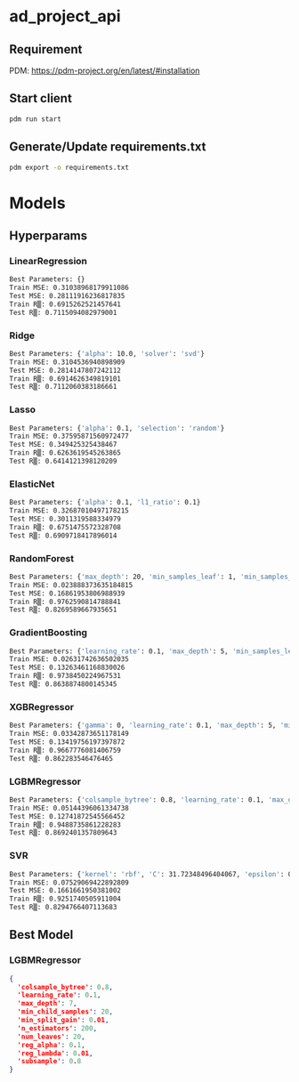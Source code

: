 # ad_project_api

## Requirement
PDM: https://pdm-project.org/en/latest/#installation

## Start client
```bash
pdm run start
```

## Generate/Update requirements.txt
```bash
pdm export -o requirements.txt
```

# Models
## Hyperparams
### LinearRegression
```bash
Best Parameters: {}
Train MSE: 0.31038968179911086
Test MSE: 0.28111916236817835
Train R▒: 0.6915262521457641
Test R▒: 0.7115094082979001
```

### Ridge
```bash
Best Parameters: {'alpha': 10.0, 'solver': 'svd'}
Train MSE: 0.3104536940898909
Test MSE: 0.2814147807242112
Train R▒: 0.6914626349819101
Test R▒: 0.7112060383186661
```

### Lasso
```bash
Best Parameters: {'alpha': 0.1, 'selection': 'random'}
Train MSE: 0.37595871560972477
Test MSE: 0.349425325438467
Train R▒: 0.6263619545263865
Test R▒: 0.6414121398120209
```

### ElasticNet
```bash
Best Parameters: {'alpha': 0.1, 'l1_ratio': 0.1}
Train MSE: 0.32687010497178215
Test MSE: 0.3011319588334979
Train R▒: 0.6751475572328708
Test R▒: 0.6909718417896014
```

### RandomForest
```bash
Best Parameters: {'max_depth': 20, 'min_samples_leaf': 1, 'min_samples_split': 2, 'n_estimators': 500}
Train MSE: 0.023888373635184815
Test MSE: 0.16861953806988939
Train R▒: 0.9762590814788841
Test R▒: 0.8269589667935651
```

### GradientBoosting
```bash
Best Parameters: {'learning_rate': 0.1, 'max_depth': 5, 'min_samples_leaf': 1, 'min_samples_split': 5, 'n_estimators': 200}
Train MSE: 0.02631742636502035
Test MSE: 0.13263461168830026
Train R▒: 0.9738450224967531
Test R▒: 0.8638874800145345
```

### XGBRegressor
```bash
Best Parameters: {'gamma': 0, 'learning_rate': 0.1, 'max_depth': 5, 'min_child_weight': 2, 'n_estimators': 200}
Train MSE: 0.03342873651178149
Test MSE: 0.13419756197397872
Train R▒: 0.9667776081406759
Test R▒: 0.862283546476465
```

### LGBMRegressor
```bash
Best Parameters: {'colsample_bytree': 0.8, 'learning_rate': 0.1, 'max_depth': 7, 'min_child_samples': 20, 'min_split_gain': 0.01, 'n_estimators': 200, 'num_leaves': 20, 'reg_alpha': 0.1, 'reg_lambda': 0.01, 'subsample': 0.8}
Train MSE: 0.05144396061334738
Test MSE: 0.12741872545566452
Train R▒: 0.9488735861228283
Test R▒: 0.8692401357809643
```

### SVR
```bash
Best Parameters: {'kernel': 'rbf', 'C': 31.72348496404067, 'epsilon': 0.08945058266848738, 'gamma': 0.004921155164830445}
Train MSE: 0.07529069422892809
Test MSE: 0.1661661950381002
Train R▒: 0.9251740505911004
Test R▒: 0.8294766407113683
```

## Best Model
### LGBMRegressor
```json
{
  'colsample_bytree': 0.8,
  'learning_rate': 0.1,
  'max_depth': 7,
  'min_child_samples': 20,
  'min_split_gain': 0.01,
  'n_estimators': 200,
  'num_leaves': 20,
  'reg_alpha': 0.1,
  'reg_lambda': 0.01,
  'subsample': 0.8
}
```